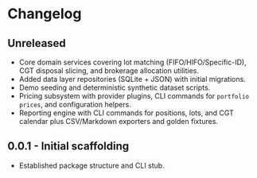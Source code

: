 # Changelog

## Unreleased
- Core domain services covering lot matching (FIFO/HIFO/Specific-ID), CGT disposal slicing, and brokerage allocation utilities.
- Added data layer repositories (SQLite + JSON) with initial migrations.
- Demo seeding and deterministic synthetic dataset scripts.
- Pricing subsystem with provider plugins, CLI commands for `portfolio prices`, and configuration helpers.
- Reporting engine with CLI commands for positions, lots, and CGT calendar plus CSV/Markdown exporters and golden fixtures.

## 0.0.1 - Initial scaffolding
- Established package structure and CLI stub.
